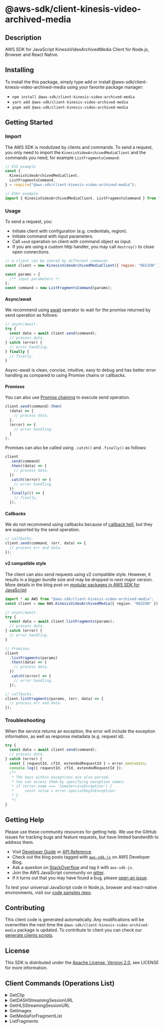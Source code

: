 <!-- generated file, do not edit directly -->

# @aws-sdk/client-kinesis-video-archived-media

## Description

AWS SDK for JavaScript KinesisVideoArchivedMedia Client for Node.js, Browser and React Native.

<p></p>

## Installing

To install the this package, simply type add or install @aws-sdk/client-kinesis-video-archived-media
using your favorite package manager:

- `npm install @aws-sdk/client-kinesis-video-archived-media`
- `yarn add @aws-sdk/client-kinesis-video-archived-media`
- `pnpm add @aws-sdk/client-kinesis-video-archived-media`

## Getting Started

### Import

The AWS SDK is modulized by clients and commands.
To send a request, you only need to import the `KinesisVideoArchivedMediaClient` and
the commands you need, for example `ListFragmentsCommand`:

```js
// ES5 example
const {
  KinesisVideoArchivedMediaClient,
  ListFragmentsCommand,
} = require("@aws-sdk/client-kinesis-video-archived-media");
```

```ts
// ES6+ example
import { KinesisVideoArchivedMediaClient, ListFragmentsCommand } from "@aws-sdk/client-kinesis-video-archived-media";
```

### Usage

To send a request, you:

- Initiate client with configuration (e.g. credentials, region).
- Initiate command with input parameters.
- Call `send` operation on client with command object as input.
- If you are using a custom http handler, you may call `destroy()` to close open connections.

```js
// a client can be shared by different commands.
const client = new KinesisVideoArchivedMediaClient({ region: "REGION" });

const params = {
  /** input parameters */
};
const command = new ListFragmentsCommand(params);
```

#### Async/await

We recommend using [await](https://developer.mozilla.org/en-US/docs/Web/JavaScript/Reference/Operators/await)
operator to wait for the promise returned by send operation as follows:

```js
// async/await.
try {
  const data = await client.send(command);
  // process data.
} catch (error) {
  // error handling.
} finally {
  // finally.
}
```

Async-await is clean, concise, intuitive, easy to debug and has better error handling
as compared to using Promise chains or callbacks.

#### Promises

You can also use [Promise chaining](https://developer.mozilla.org/en-US/docs/Web/JavaScript/Guide/Using_promises#chaining)
to execute send operation.

```js
client.send(command).then(
  (data) => {
    // process data.
  },
  (error) => {
    // error handling.
  }
);
```

Promises can also be called using `.catch()` and `.finally()` as follows:

```js
client
  .send(command)
  .then((data) => {
    // process data.
  })
  .catch((error) => {
    // error handling.
  })
  .finally(() => {
    // finally.
  });
```

#### Callbacks

We do not recommend using callbacks because of [callback hell](http://callbackhell.com/),
but they are supported by the send operation.

```js
// callbacks.
client.send(command, (err, data) => {
  // process err and data.
});
```

#### v2 compatible style

The client can also send requests using v2 compatible style.
However, it results in a bigger bundle size and may be dropped in next major version. More details in the blog post
on [modular packages in AWS SDK for JavaScript](https://aws.amazon.com/blogs/developer/modular-packages-in-aws-sdk-for-javascript/)

```ts
import * as AWS from "@aws-sdk/client-kinesis-video-archived-media";
const client = new AWS.KinesisVideoArchivedMedia({ region: "REGION" });

// async/await.
try {
  const data = await client.listFragments(params);
  // process data.
} catch (error) {
  // error handling.
}

// Promises.
client
  .listFragments(params)
  .then((data) => {
    // process data.
  })
  .catch((error) => {
    // error handling.
  });

// callbacks.
client.listFragments(params, (err, data) => {
  // process err and data.
});
```

### Troubleshooting

When the service returns an exception, the error will include the exception information,
as well as response metadata (e.g. request id).

```js
try {
  const data = await client.send(command);
  // process data.
} catch (error) {
  const { requestId, cfId, extendedRequestId } = error.$metadata;
  console.log({ requestId, cfId, extendedRequestId });
  /**
   * The keys within exceptions are also parsed.
   * You can access them by specifying exception names:
   * if (error.name === 'SomeServiceException') {
   *     const value = error.specialKeyInException;
   * }
   */
}
```

## Getting Help

Please use these community resources for getting help.
We use the GitHub issues for tracking bugs and feature requests, but have limited bandwidth to address them.

- Visit [Developer Guide](https://docs.aws.amazon.com/sdk-for-javascript/v3/developer-guide/welcome.html)
  or [API Reference](https://docs.aws.amazon.com/AWSJavaScriptSDK/v3/latest/index.html).
- Check out the blog posts tagged with [`aws-sdk-js`](https://aws.amazon.com/blogs/developer/tag/aws-sdk-js/)
  on AWS Developer Blog.
- Ask a question on [StackOverflow](https://stackoverflow.com/questions/tagged/aws-sdk-js) and tag it with `aws-sdk-js`.
- Join the AWS JavaScript community on [gitter](https://gitter.im/aws/aws-sdk-js-v3).
- If it turns out that you may have found a bug, please [open an issue](https://github.com/aws/aws-sdk-js-v3/issues/new/choose).

To test your universal JavaScript code in Node.js, browser and react-native environments,
visit our [code samples repo](https://github.com/aws-samples/aws-sdk-js-tests).

## Contributing

This client code is generated automatically. Any modifications will be overwritten the next time the `@aws-sdk/client-kinesis-video-archived-media` package is updated.
To contribute to client you can check our [generate clients scripts](https://github.com/aws/aws-sdk-js-v3/tree/main/scripts/generate-clients).

## License

This SDK is distributed under the
[Apache License, Version 2.0](http://www.apache.org/licenses/LICENSE-2.0),
see LICENSE for more information.

## Client Commands (Operations List)

<details>
<summary>
GetClip
</summary>

[Command API Reference](https://docs.aws.amazon.com/AWSJavaScriptSDK/v3/latest/clients/client-kinesis-video-archived-media/classes/getclipcommand.html) / [Input](https://docs.aws.amazon.com/AWSJavaScriptSDK/v3/latest/clients/client-kinesis-video-archived-media/interfaces/getclipcommandinput.html) / [Output](https://docs.aws.amazon.com/AWSJavaScriptSDK/v3/latest/clients/client-kinesis-video-archived-media/interfaces/getclipcommandoutput.html)

</details>
<details>
<summary>
GetDASHStreamingSessionURL
</summary>

[Command API Reference](https://docs.aws.amazon.com/AWSJavaScriptSDK/v3/latest/clients/client-kinesis-video-archived-media/classes/getdashstreamingsessionurlcommand.html) / [Input](https://docs.aws.amazon.com/AWSJavaScriptSDK/v3/latest/clients/client-kinesis-video-archived-media/interfaces/getdashstreamingsessionurlcommandinput.html) / [Output](https://docs.aws.amazon.com/AWSJavaScriptSDK/v3/latest/clients/client-kinesis-video-archived-media/interfaces/getdashstreamingsessionurlcommandoutput.html)

</details>
<details>
<summary>
GetHLSStreamingSessionURL
</summary>

[Command API Reference](https://docs.aws.amazon.com/AWSJavaScriptSDK/v3/latest/clients/client-kinesis-video-archived-media/classes/gethlsstreamingsessionurlcommand.html) / [Input](https://docs.aws.amazon.com/AWSJavaScriptSDK/v3/latest/clients/client-kinesis-video-archived-media/interfaces/gethlsstreamingsessionurlcommandinput.html) / [Output](https://docs.aws.amazon.com/AWSJavaScriptSDK/v3/latest/clients/client-kinesis-video-archived-media/interfaces/gethlsstreamingsessionurlcommandoutput.html)

</details>
<details>
<summary>
GetImages
</summary>

[Command API Reference](https://docs.aws.amazon.com/AWSJavaScriptSDK/v3/latest/clients/client-kinesis-video-archived-media/classes/getimagescommand.html) / [Input](https://docs.aws.amazon.com/AWSJavaScriptSDK/v3/latest/clients/client-kinesis-video-archived-media/interfaces/getimagescommandinput.html) / [Output](https://docs.aws.amazon.com/AWSJavaScriptSDK/v3/latest/clients/client-kinesis-video-archived-media/interfaces/getimagescommandoutput.html)

</details>
<details>
<summary>
GetMediaForFragmentList
</summary>

[Command API Reference](https://docs.aws.amazon.com/AWSJavaScriptSDK/v3/latest/clients/client-kinesis-video-archived-media/classes/getmediaforfragmentlistcommand.html) / [Input](https://docs.aws.amazon.com/AWSJavaScriptSDK/v3/latest/clients/client-kinesis-video-archived-media/interfaces/getmediaforfragmentlistcommandinput.html) / [Output](https://docs.aws.amazon.com/AWSJavaScriptSDK/v3/latest/clients/client-kinesis-video-archived-media/interfaces/getmediaforfragmentlistcommandoutput.html)

</details>
<details>
<summary>
ListFragments
</summary>

[Command API Reference](https://docs.aws.amazon.com/AWSJavaScriptSDK/v3/latest/clients/client-kinesis-video-archived-media/classes/listfragmentscommand.html) / [Input](https://docs.aws.amazon.com/AWSJavaScriptSDK/v3/latest/clients/client-kinesis-video-archived-media/interfaces/listfragmentscommandinput.html) / [Output](https://docs.aws.amazon.com/AWSJavaScriptSDK/v3/latest/clients/client-kinesis-video-archived-media/interfaces/listfragmentscommandoutput.html)

</details>
